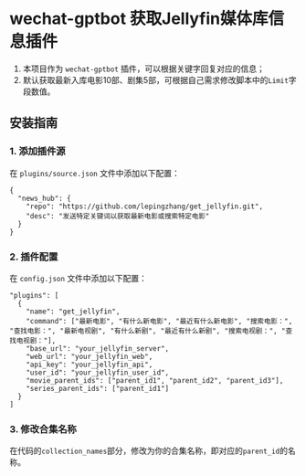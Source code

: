 # wechat-gptbot 获取Jellyfin媒体库信息插件

1. 本项目作为 `wechat-gptbot` 插件，可以根据关键字回复对应的信息；
2. 默认获取最新入库电影10部、剧集5部，可根据自己需求修改脚本中的`Limit`字段数值。

## 安装指南

### 1. 添加插件源
在 `plugins/source.json` 文件中添加以下配置：
```
{
  "news_hub": {
    "repo": "https://github.com/lepingzhang/get_jellyfin.git",
    "desc": "发送特定关键词以获取最新电影或搜索特定电影"
  }
}
```

### 2. 插件配置
在 `config.json` 文件中添加以下配置：
```
"plugins": [
  {
    "name": "get_jellyfin",
    "command": ["最新电影", "有什么新电影", "最近有什么新电影", "搜索电影：", "查找电影：", "最新电视剧", "有什么新剧", "最近有什么新剧", "搜索电视剧：", "查找电视剧："],
    "base_url": "your_jellyfin_server",
    "web_url": "your_jellyfin_web",
    "api_key": "your_jellyfin_api",
    "user_id": "your_jellyfin_user_id",
    "movie_parent_ids": ["parent_id1", "parent_id2", "parent_id3"],
    "series_parent_ids": ["parent_id1"]
  }
]
```

### 3. 修改合集名称
在代码的`collection_names`部分，修改为你的合集名称，即对应的`parent_id`的名称。
